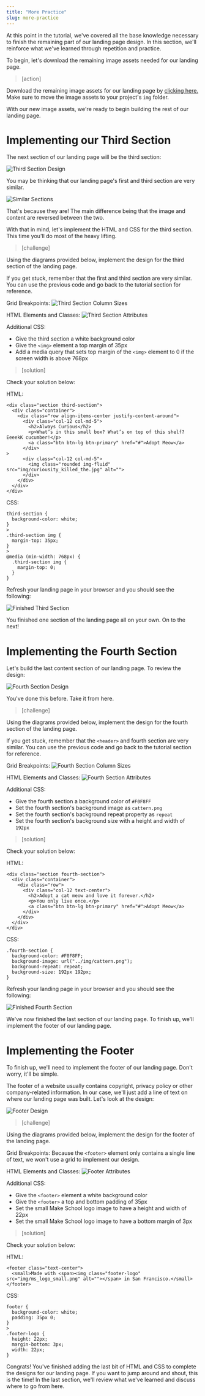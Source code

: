```yaml
---
title: "More Practice"
slug: more-practice
---
```


At this point in the tutorial, we've covered all the base knowledge necessary to finish the remaining part of our landing page design. In this section, we'll reinforce what we've learned through repetition and practice.

To begin, let's download the remaining image assets needed for our landing page.

> [action]
>
Download the remaining image assets for our landing page by [clicking here.](https://www.dropbox.com/s/ybq7ej0x9omoq1w/remaining_assets.zip?dl=1) Make sure to move the image assets to your project's `img` folder.

With our new image assets, we're ready to begin building the rest of our landing page.

# Implementing our Third Section

The next section of our landing page will be the third section:

![Third Section Design](assets/third_section_design.jpg)

You may be thinking that our landing page's first and third section are very similar.

![Similar Sections](assets/similar_sections.jpg)

That's because they are! The main difference being that the image and content are reversed between the two.

With that in mind, let's implement the HTML and CSS for the third section. This time you'll do most of the heavy lifting.

> [challenge]
>
Using the diagrams provided below, implement the design for the third section of the landing page.
>
If you get stuck, remember that the first and third section are very similar. You can use the previous code and go back to the tutorial section for reference.
>
Grid Breakpoints: ![Third Section Column Sizes](assets/third_section_column_sizes.jpg)
>
HTML Elements and Classes: ![Third Section Attributes](assets/third_section_attributes.jpg)
>
Additional CSS:
>
- Give the third section a white background color
- Give the `<img>` element a top margin of 35px
- Add a media query that sets top margin of the `<img>` element to 0 if the screen width is above 768px

<!-- break -->

> [solution]
>
Check your solution below:
>
HTML:
>
```
<div class="section third-section">
  <div class="container">
    <div class="row align-items-center justify-content-around">
      <div class="col-12 col-md-5">
        <h2>Always Curious</h2>
        <p>What’s in this small box? What’s on top of this shelf? EeeekK cucumber!</p>
        <a class="btn btn-lg btn-primary" href="#">Adopt Meow</a>
      </div>
>
      <div class="col-12 col-md-5">
        <img class="rounded img-fluid" src="img/curiousity_killed_the.jpg" alt="">
      </div>
    </div>
  </div>
</div>
```
>
CSS:
>
```
third-section {
  background-color: white;
}
>
.third-section img {
  margin-top: 35px;
}
>
@media (min-width: 768px) {
  .third-section img {
    margin-top: 0;
  }
}
```

Refresh your landing page in your browser and you should see the following:

![Finished Third Section](assets/finished_third_section.jpg)

You finished one section of the landing page all on your own. On to the next!

# Implementing the Fourth Section

Let's build the last content section of our landing page. To review the design:

![Fourth Section Design](assets/fourth_section_design.jpg)

You've done this before. Take it from here.

> [challenge]
>
Using the diagrams provided below, implement the design for the fourth section of the landing page.
>
If you get stuck, remember that the `<header>` and fourth section are very similar. You can use the previous code and go back to the tutorial section for reference.
>
Grid Breakpoints: ![Fourth Section Column Sizes](assets/fourth_section_column_sizes.jpg)
>
HTML Elements and Classes: ![Fourth Section Attributes](assets/fourth_section_attributes.jpg)
>
Additional CSS:
>
- Give the fourth section a background color of `#F0F8FF`
- Set the fourth section's background image as `cattern.png`
- Set the fourth section's background repeat property as `repeat`
- Set the fourth section's background size with a height and width of `192px`

<!-- break -->

> [solution]
>
Check your solution below:
>
HTML:
>
```
<div class="section fourth-section">
  <div class="container">
    <div class="row">
      <div class="col-12 text-center">
        <h2>Adopt a cat meow and love it forever.</h2>
        <p>You only live once.</p>
        <a class="btn btn-lg btn-primary" href="#">Adopt Meow</a>
      </div>
    </div>
  </div>
</div>
```
>
CSS:
>
```
.fourth-section {
  background-color: #F0F8FF;
  background-image: url("../img/cattern.png");
  background-repeat: repeat;
  background-size: 192px 192px;
}
```

Refresh your landing page in your browser and you should see the following:

![Finished Fourth Section](assets/finished_fourth_section.jpg)

We've now finished the last section of our landing page. To finish up, we'll implement the footer of our landing page.

# Implementing the Footer

To finish up, we'll need to implement the footer of our landing page. Don't worry, it'll be simple.

The footer of a website usually contains copyright, privacy policy or other company-related information. In our case, we'll just add a line of text on where our landing page was built. Let's look at the design:

![Footer Design](assets/footer_design.jpg)

> [challenge]
>
Using the diagrams provided below, implement the design for the footer of the landing page.
>
Grid Breakpoints: Because the `<footer>` element only contains a single line of text, we won't use a grid to implement our design.
>
HTML Elements and Classes: ![Footer Attributes](assets/footer_attributes.jpg)
>
Additional CSS:
>
- Give the `<footer>` element a white background color
- Give the `<footer>` a top and bottom padding of 35px
- Set the small Make School logo image to have a height and width of 22px
- Set the small Make School logo image to have a bottom margin of 3px

<!-- break -->

> [solution]
>
Check your solution below:
>
HTML:
>
```
<footer class="text-center">
  <small>Made with <span><img class="footer-logo" src="img/ms_logo_small.png" alt=""></span> in San Francisco.</small>
</footer>
```
>
CSS:
>
```
footer {
  background-color: white;
  padding: 35px 0;
}
>
.footer-logo {
  height: 22px;
  margin-bottom: 3px;
  width: 22px;
}
```

Congrats! You've finished adding the last bit of HTML and CSS to complete the designs for our landing page. If you want to jump around and shout, this is the time! In the last section, we'll review what we've learned and discuss where to go from here.
